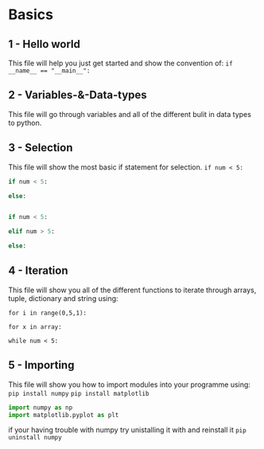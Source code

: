# Basics

## 1 - Hello world

This file will help you just get started and show the convention of:
`if __name__ == "__main__":`

## 2 - Variables-&-Data-types

This file will go through variables and all of the different bulit in data types to python.

## 3 - Selection

This file will show the most basic if statement for selection.
`if num < 5:`

```python
if num < 5:

else:
```

```python

if num < 5:

elif num > 5:

else:
```

## 4 - Iteration

This file will show you all of the different functions to iterate through arrays, tuple, dictionary and string using:

`for i in range(0,5,1):`

`for x in array:`

`while num < 5:`

## 5 - Importing

This file will show you how to import modules into your programme using:
`pip install numpy`
`pip install matplotlib`

```python
import numpy as np
import matplotlib.pyplot as plt
```

if your having trouble with numpy try unistalling it with and reinstall it
`pip uninstall numpy`
